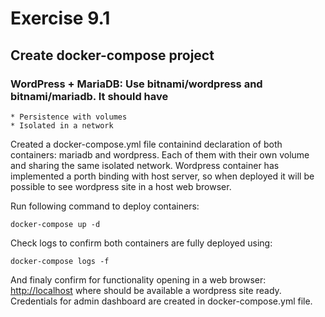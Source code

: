 # Exercise 9.1

## Create docker-compose project

### WordPress + MariaDB: Use bitnami/wordpress and bitnami/mariadb. It should have

    * Persistence with volumes
    * Isolated in a network

Created a docker-compose.yml file containind declaration of both containers: mariadb and wordpress. Each of them with their own volume and sharing the same isolated network. Wordpress container has implemented a porth binding with host server, so when deployed it will be possible to see wordpress site in a host web browser.

Run following command to deploy containers:

```
docker-compose up -d
```

Check logs to confirm both containers are fully deployed using:

```
docker-compose logs -f
```

And finaly confirm for functionality opening in a web browser: <http://localhost> where should be available a wordpress site ready. Credentials for admin dashboard are created in docker-compose.yml file.
